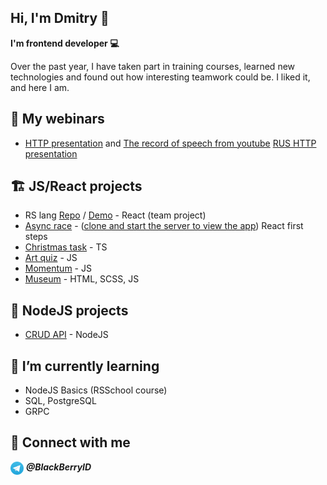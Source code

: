 ## Hi, I'm Dmitry 👋

**I'm frontend developer 💻**

Over the past year, I have taken part in training courses, learned new technologies and found out how interesting teamwork could be. I liked it, and here I am.

## 🎫 My webinars
- <a href="https://blackberryid-presentation.netlify.app/">HTTP presentation</a> and <a href="https://www.youtube.com/watch?v=IDvQevfTdMg">The record of speech from youtube</a>
  <a href="https://blackberryid.github.io/http-presentation/">RUS HTTP presentation</a>

## 🏗️ JS/React projects
- RS lang <a href="https://github.com/BlackBerryID/rslang">Repo</a> / <a href="https://rs-lang-blackberryid.netlify.app/">Demo</a> - React (team project)
- <a href="https://blackberryid-async-race.netlify.app/">Async race</a> - (<a href="https://github.com/mikhama/async-race-api">clone and start the server to view the app</a>) React first steps
- <a href="https://github.com/BlackBerryID/christmas-game">Christmas task</a> - TS
- <a href="https://github.com/BlackBerryID/art-quiz">Art quiz</a> - JS
- <a href="https://github.com/BlackBerryID/momentum">Momentum</a> - JS
- <a href="https://blackberryid-museum.netlify.app">Museum</a> - HTML, SCSS, JS

## 🚀 NodeJS projects
- <a href="https://github.com/BlackBerryID/node-crud-api/tree/develop#readme">CRUD API</a> - NodeJS

## 🌱 I’m currently learning
- NodeJS Basics (RSSchool course)
- SQL, PostgreSQL
- GRPC

## 🤝 Connect with me
<img align="center" src="https://raw.githubusercontent.com/BlackBerryID/BlackBerryID/main/images/telegram.svg" alt="Yu Shi | LinkedIn" width="21px"/> **_@BlackBerryID_**
